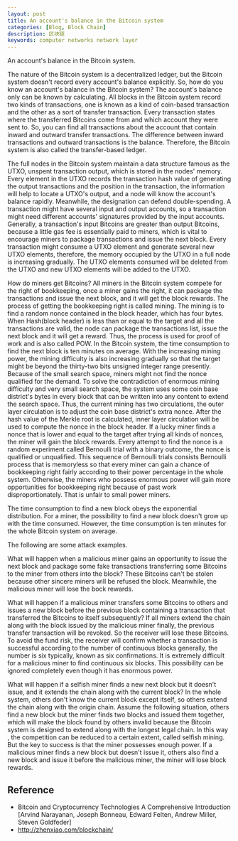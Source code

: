 ```yaml
---
layout: post
title: An account's balance in the Bitcoin system
categories: [Blog, Block Chain]
description: 区块链
keywords: computer networks network layer 
---
```


An account's balance in the Bitcoin system.

The nature of the Bitcoin system is a decentralized ledger, but the Bitcoin system doesn't record every account's balance explicitly. So, how do you know an account's balance in the Bitcoin system? The account's balance only can be known by calculating. All blocks in the Bitcoin system record two kinds of transactions, one is known as a kind of coin-based transaction and the other as a sort of transfer transaction. Every transaction states where the transferred Bitcoins come from and which account they were sent to. So, you can find all transactions about the account that contain inward and outward transfer transactions. The difference between inward transactions and outward transactions is the balance. Therefore, the Bitcoin system is also called the transfer-based ledger.



The full nodes in the Bitcoin system maintain a data structure famous as the UTXO, unspent transaction output, which is stored in the nodes' memory. Every element in the UTXO records the transaction hash value of generating the output transactions and the position in the transaction, the information will help to locate a UTXO's output, and a node will know the account's balance rapidly. Meanwhile, the designation can defend double-spending. A transaction might have several input and output accounts, so a transaction might need different accounts' signatures provided by the input accounts. Generally, a transaction's input Bitcoins are greater than output Bitcoins, because a little gas fee is essentially paid to miners, which is vital to encourage miners to package transactions and issue the next block. Every transaction might consume a UTXO element and generate several new UTXO elements, therefore, the memory occupied by the UTXO in a full node is increasing gradually. The UTXO elements consumed will be deleted from the UTXO and new UTXO elements will be added to the UTXO.



How do miners get Bitcoins? All miners in the Bitcoin system compete for the right of bookkeeping, once a miner gains the right, it can package the transactions and issue the next block, and it will get the block rewards. The process of getting the bookkeeping right is called mining. The mining is to find a random nonce contained in the block header, which has four bytes. When Hash(block header) is less than or equal to the target and all the transactions are valid, the node can package the transactions list, issue the next block and it will get a reward. Thus, the process is used for proof of work and is also called POW. In the Bitcoin system, the time consumption to find the next block is ten minutes on average. With the increasing mining power, the mining difficulty is also increasing gradually so that the target might be beyond the thirty-two bits unsigned integer range presently. Because of the small search space, miners might not find the nonce qualified for the demand. To solve the contradiction of enormous mining difficulty and very small search space, the system uses some coin base district's bytes in every block that can be written into any content to extend the search space. Thus, the current mining has two circulations, the outer layer circulation is to adjust the coin base district's extra nonce. After the hash value of the Merkle root is calculated, inner layer circulation will be used to compute the nonce in the block header. If a lucky miner finds a nonce that is lower and equal to the target after trying all kinds of nonces, the miner will gain the block rewards. Every attempt to find the nonce is a random experiment called Bernoulli trial with a binary outcome, the nonce is qualified or unqualified. This sequence of Bernoulli trials consists Bernoulli process that is memoryless so that every miner can gain a chance of bookkeeping right fairly according to their power percentage in the whole system. Otherwise, the miners who possess enormous power will gain more opportunities for bookkeeping right because of past work disproportionately. That is unfair to small power miners.



The time consumption to find a new block obeys the exponential distribution. For a  miner, the possibility to find a new block doesn't grow up with the time consumed. However, the time consumption is ten minutes for the whole Bitcoin system on average.



The following are some attack examples.



What will happen when a malicious miner gains an opportunity to issue the next block and package some fake transactions transferring some Bitcoins to the miner from others into the block? These Bitcoins can't be stolen because other sincere miners will be refused the block. Meanwhile, the malicious miner will lose the bock rewards.



What will happen if a malicious miner transfers some Bitcoins to others and issues a new block before the previous block containing a transaction that transferred the Bitcoins to itself subsequently?  If all miners extend the chain along with the block issued by the malicious miner finally, the previous transfer transaction will be revoked. So the receiver will lose these Bitcoins. To avoid the fund risk, the receiver will confirm whether a transaction is successful according to the number of continuous blocks generally, the number is six typically, known as six confirmations. It is extremely difficult for a malicious miner to find continuous six blocks. This possibility can be ignored completely even though it has enormous power.



What will happen if a selfish miner finds a new next block but it doesn't issue, and it extends the chain along with the current block?  In the whole system, others don't know the current block except itself, so others extend the chain along with the origin chain. Assume the following situation, others find a new block but the miner finds two blocks and issued them together, which will make the block found by others invalid because the Bitcoin system is designed to extend along with the longest legal chain. In this way , the competition can be reduced to a certain extent, called selfish mining. But the key to success is that the miner possesses enough power. If a malicious miner finds a new block but doesn't issue it, others also find a new block and issue it before the malicious miner, the miner will lose block rewards.

## Reference

- Bitcoin and Cryptocurrency Technologies A Comprehensive Introduction [Arvind Narayanan, Joseph Bonneau, Edward Felten, Andrew Miller, Steven Goldfeder]
- http://zhenxiao.com/blockchain/
